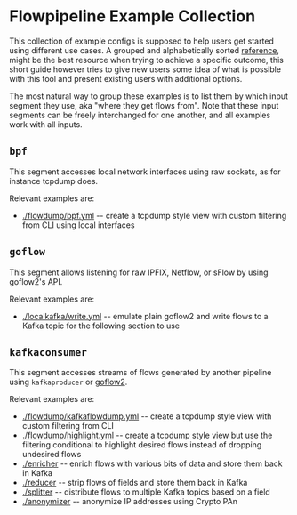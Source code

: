 # Flowpipeline Example Collection

This collection of example configs is supposed to help users get started using
different use cases. A grouped and alphabetically sorted
[reference](https://github.com/BelWue/flowpipeline/blob/master/CONFIGURATION.md),
might be the best resource when trying to achieve a specific outcome, this
short guide however tries to give new users some idea of what is possible with
this tool and present existing users with additional options.

The most natural way to group these examples is to list them by which input
segment they use, aka "where they get flows from". Note that these input
segments can be freely interchanged for one another, and all examples work with
all inputs.


## `bpf`
This segment accesses local network interfaces using raw sockets, as for instance tcpdump does.

Relevant examples are:
* [./flowdump/bpf.yml](https://github.com/BelWue/flowpipeline/tree/master/examples/flowdump/bpf.yml) -- create a tcpdump style view with custom filtering from CLI using local
  interfaces


## `goflow`
This segment allows listening for raw IPFIX, Netflow, or sFlow by using goflow2's API.

Relevant examples are:
* [./localkafka/write.yml](https://github.com/BelWue/flowpipeline/tree/master/examples/localkafka) -- emulate plain goflow2 and write flows to a Kafka topic for the following section to use


## `kafkaconsumer`
This segment accesses streams of flows generated by another pipeline using
`kafkaproducer` or [goflow2](https://github.com/netsampler/goflow2).

Relevant examples are:
* [./flowdump/kafkaflowdump.yml](https://github.com/BelWue/flowpipeline/tree/master/examples/flowdump/kafkaflowdump.yml) -- create a tcpdump style view with custom filtering from CLI
* [./flowdump/highlight.yml](https://github.com/BelWue/flowpipeline/tree/master/examples/flowdump/highlight.yml) -- create a tcpdump style view but use the filtering conditional to highlight desired flows instead of dropping undesired flows
* [./enricher](https://github.com/BelWue/flowpipeline/tree/master/examples/enricher) -- enrich flows with various bits of data and store them back in Kafka
* [./reducer](https://github.com/BelWue/flowpipeline/tree/master/examples/reducer) -- strip flows of fields and store them back in Kafka
* [./splitter](https://github.com/BelWue/flowpipeline/tree/master/examples/splitter) -- distribute flows to multiple Kafka topics based on a field
* [./anonymizer](https://github.com/BelWue/flowpipeline/tree/master/examples/anonymizer) -- anonymize IP addresses using Crypto PAn
